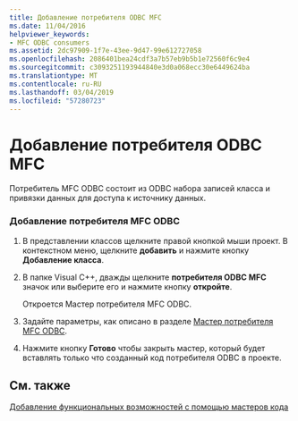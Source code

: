 ```yaml
---
title: Добавление потребителя ODBC MFC
ms.date: 11/04/2016
helpviewer_keywords:
- MFC ODBC consumers
ms.assetid: 2dc97909-1f7e-43ee-9d47-99e612727058
ms.openlocfilehash: 2086401bea24cdf3a7b57eb9b5b1e72560f6c9e4
ms.sourcegitcommit: c3093251193944840e3d0a068ecc30e6449624ba
ms.translationtype: MT
ms.contentlocale: ru-RU
ms.lasthandoff: 03/04/2019
ms.locfileid: "57280723"
---
```

# <a name="adding-an-mfc-odbc-consumer"></a>Добавление потребителя ODBC MFC

Потребитель MFC ODBC состоит из ODBC набора записей класса и привязки данных для доступа к источнику данных.

### <a name="to-add-an-mfc-odbc-consumer"></a>Добавление потребителя MFC ODBC

1. В представлении классов щелкните правой кнопкой мыши проект. В контекстном меню, щелкните **добавить** и нажмите кнопку **Добавление класса**.

1. В папке Visual C++, дважды щелкните **потребителя ODBC MFC** значок или выберите его и нажмите кнопку **откройте**.

   Откроется Мастер потребителя MFC ODBC.

1. Задайте параметры, как описано в разделе [Мастер потребителя MFC ODBC](../../mfc/reference/mfc-odbc-consumer-wizard.md).

1. Нажмите кнопку **Готово** чтобы закрыть мастер, который будет вставлять только что созданный код потребителя ODBC в проекте.

## <a name="see-also"></a>См. также

[Добавление функциональных возможностей с помощью мастеров кода](../../ide/adding-functionality-with-code-wizards-cpp.md)
